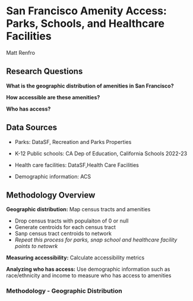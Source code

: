 # San Francisco Amenity Access: Parks, Schools, and Healthcare Facilities
Matt Renfro

## Research Questions
**What is the geographic distribution of amenities in San Francisco?**

**How accessible are these amenities?**

**Who has access?**

## Data Sources
- Parks: DataSF, Recreation and Parks Properties

- K-12 Public schools: CA Dep of Education, California Schools 2022-23

- Health care facilities: DataSF,Health Care Facilities

- Demographic information: ACS

## Methodology Overview
**Geographic distribution:** Map census tracts and amenities
- Drop census tracts with populaiton of 0 or null
- Generate centroids for each census tract
- Sanp census tract centroids to network
- _Repeat this process for parks, snap school and healthcare facility points to netowrk_
  
**Measuring accessibility:** Calculate accessibility metrics

**Analyzing who has access:** Use demographic information such as race/ethnicity and income to measure who has access to amenities 

### Methodology - Geographic Distribution 
